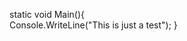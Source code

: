 static void Main(){      
                   Console.WriteLine("This is just a test");
                  }
